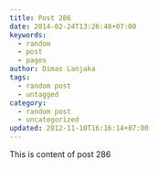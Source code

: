 ```yaml
---
title: Post 286
date: 2014-02-24T13:26:48+07:00
keywords:
  - random
  - post
  - pages
author: Dimas Lanjaka
tags:
  - random post
  - untagged
category:
  - random post
  - uncategorized
updated: 2012-11-10T16:16:14+07:00
---
```

This is content of post 286